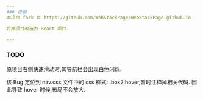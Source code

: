 ```yaml
---
### 说明
本项目 fork 自 https://github.com/WebStackPage/WebStackPage.github.io

将原项目改造为 React 项目.

---
```

###  TODO
原项目右侧快速滑动时,其导航栏会出现白色闪烁.

该 Bug 定位到 nav.css 文件中的 css 样式: .box2:hover,暂时注释掉相关代码. 因此导致 hover 时候,布局不会放大.



